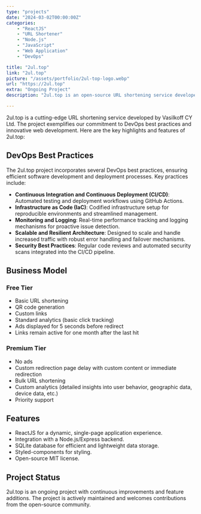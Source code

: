 ```yaml
---
type: "projects"
date: "2024-03-02T00:00:00Z"
categories: 
    - "ReactJS"
    - "URL Shortener"
    - "Node.js"
    - "JavaScript"
    - "Web Application"
    - "DevOps"

title: "2ul.top"
link: "2ul.top"
picture: "/assets/portfolio/2ul-top-logo.webp"
url: "https://2ul.top"
extra: "Ongoing Project"
description: "2ul.top is an open-source URL shortening service developed by Vasilkoff Ltd. The project showcases DevOps best practices and offers both free and premium URL shortening services."

---
```


2ul.top is a cutting-edge URL shortening service developed by Vasilkoff CY Ltd. The project exemplifies our commitment to DevOps best practices and innovative web development. Here are the key highlights and features of 2ul.top:

## DevOps Best Practices

The 2ul.top project incorporates several DevOps best practices, ensuring efficient software development and deployment processes. Key practices include:

- **Continuous Integration and Continuous Deployment (CI/CD)**: Automated testing and deployment workflows using GitHub Actions.
- **Infrastructure as Code (IaC)**: Codified infrastructure setup for reproducible environments and streamlined management.
- **Monitoring and Logging**: Real-time performance tracking and logging mechanisms for proactive issue detection.
- **Scalable and Resilient Architecture**: Designed to scale and handle increased traffic with robust error handling and failover mechanisms.
- **Security Best Practices**: Regular code reviews and automated security scans integrated into the CI/CD pipeline.

## Business Model

### Free Tier
- Basic URL shortening
- QR code generation
- Custom links
- Standard analytics (basic click tracking)
- Ads displayed for 5 seconds before redirect
- Links remain active for one month after the last hit

### Premium Tier
- No ads
- Custom redirection page delay with custom content or immediate redirection
- Bulk URL shortening
- Custom analytics (detailed insights into user behavior, geographic data, device data, etc.)
- Priority support

## Features

- ReactJS for a dynamic, single-page application experience.
- Integration with a Node.js/Express backend.
- SQLite database for efficient and lightweight data storage.
- Styled-components for styling.
- Open-source MIT license.

## Project Status

2ul.top is an ongoing project with continuous improvements and feature additions. The project is actively maintained and welcomes contributions from the open-source community.

